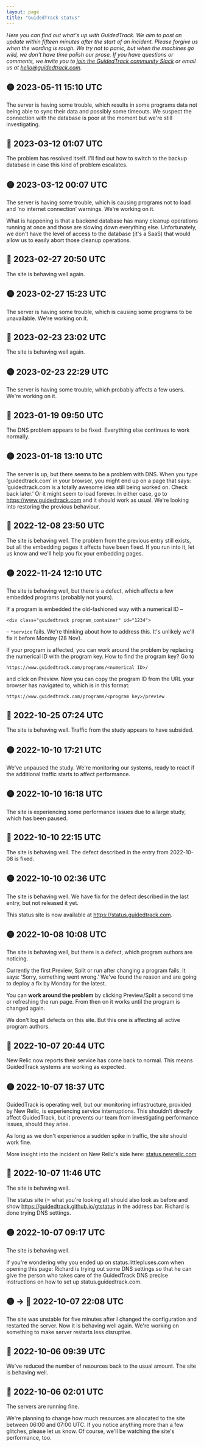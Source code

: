 ```yaml
---
layout: page
title: "GuidedTrack status"
---
```


*Here you can find out what's up with GuidedTrack. We aim to post an update
within fifteen minutes after the start of an incident. Please forgive us when
the wording is rough. We try not to panic, but when the machines go wild, we
don't have time polish our prose. If you have questions or comments, we invite
you to [join the GuidedTrack community
Slack](https://join.slack.com/t/guidedtrackworkspace/shared_invite/zt-1h6ft5ih3-caMIZqn6aEqJN1LZvqGaoA)
or email us at <hello@guidedtrack.com>.*

<!--
Colour emojis for quick copying:
🔴
🟡
🔵
-->

## 🟡 2023-05-11 15:10 UTC
The server is having some trouble, which results in some programs data not being able to sync their data and possibly some timeouts. We suspect the connection with the database is poor at the moment but we're still investigating.

## 🔵 2023-03-12 01:07 UTC

The problem has resolved itself. I'll find out how to switch to the backup database in case this kind of problem escalates.

## 🟡 2023-03-12 00:07 UTC

The server is having some trouble, which is causing programs not to load and ‘no internet connection’ warnings. We're working on it.

What is happening is that a backend database has many cleanup operations running at once and those are slowing down everything else. Unfortunately, we don't have the level of access to the database (it's a SaaS) that would allow us to easily abort those cleanup operations.

## 🔵 2023-02-27 20:50 UTC

The site is behaving well again.

## 🟡 2023-02-27 15:23 UTC

The server is having some trouble, which is causing some programs to be unavailable. We're working on it.

## 🔵 2023-02-23 23:02 UTC

The site is behaving well again.

## 🟡 2023-02-23 22:29 UTC

The server is having some trouble, which probably affects a few users. We're working on it.

## 🔵 2023-01-19 09:50 UTC

The DNS problem appears to be fixed. Everything else continues to work normally.

## 🟡 2023-01-18 13:10 UTC

The server is up, but there seems to be a problem with DNS. When you type ‘guidedtrack.com’ in your browser, you might end up on a page that says: ‘guidedtrack.com is a totally awesome idea still being worked on. Check back later.’ Or it might seem to load forever. In either case, go to https://www.guidedtrack.com and it should work as usual. We're looking into restoring the previous behaviour.

## 🔵 2022-12-08 23:50 UTC

The site is behaving well. The problem from the previous entry still exists, but all the embedding pages it affects have been fixed. If you run into it, let us know and we'll help you fix your embedding pages.

## 🟡 2022-11-24 12:10 UTC

The site is behaving well, but there is a defect, which affects a few embedded programs (probably not yours).

If a program is embedded the old-fashioned way with a numerical ID –
```
<div class="guidedtrack program_container" id="1234">
```
– `*service` fails. We're thinking about how to address this. It's unlikely we'll fix it before Monday (28 Nov).

If your program is affected, you can work around the problem by replacing the numerical ID with the program key. How to find the program key? Go to
```
https://www.guidedtrack.com/programs/<numerical ID>/
```
and click on Preview. Now you can copy the program ID from the URL your browser has navigated to, which is in this format:
```
https://www.guidedtrack.com/programs/<program key>/preview
```

## 🔵 2022-10-25 07:24 UTC

The site is behaving well. Traffic from the study appears to have subsided.

## 🟡 2022-10-10 17:21 UTC

We've unpaused the study. We're monitoring our systems, ready to react if the additional traffic starts to affect performance.

## 🟡 2022-10-10 16:18 UTC

The site is experiencing some performance issues due to a large study, which has been paused.

## 🔵 2022-10-10 22:15 UTC

The site is behaving well. The defect described in the entry from 2022-10-08 is fixed.

## 🟡 2022-10-10 02:36 UTC

The site is behaving well. We have fix for the defect described in the last entry, but not released it yet.

This status site is now available at <https://status.guidedtrack.com>.

## 🟡 2022-10-08 10:08 UTC

The site is behaving well, but there is a defect, which program authors are noticing.

Currently the first Preview, Split or run after changing a program fails. It says: ‘Sorry, something went wrong.’ We've found the reason and are going to deploy a fix by Monday for the latest.

You can **work around the problem** by clicking Preview/Split a second time or refreshing the run page. From then on it works until the program is changed again.

We don't log all defects on this site. But this one is affecting all active program authors.

## 🔵 2022-10-07 20:44 UTC

New Relic now reports their service has come back to normal. This means GuidedTrack systems are working as expected.

## 🟡 2022-10-07 18:37 UTC

GuidedTrack is operating well, but our monitoring infrastructure, provided by New Relic, is experiencing service interruptions. This shouldn't directly affect GuidedTrack, but it prevents our team from investigating performance issues, should they arise.

As long as we don't experience a sudden spike in traffic, the site should work fine.

More insight into the incident on New Relic's side here: [status.newrelic.com](https://status.newrelic.com)

## 🔵 2022-10-07 11:46 UTC

The site is behaving well.

The status site (= what you're looking at) should also look as before and show https://guidedtrack.github.io/gtstatus in the address bar. Richard is done trying DNS settings.

## 🟡 2022-10-07 09:17 UTC

The site is behaving well.

If you're wondering why you ended up on status.littlepluses.com when opening this page: Richard is trying out some DNS settings so that he can give the person who takes care of the GuidedTrack DNS precise instructions on how to set up status.guidedtrack.com.

## 🟡 → 🔵 2022-10-07 22:08 UTC

The site was unstable for five minutes after I changed the configuration and restarted the server. Now it is behaving well again. We're working on something to make server restarts less disruptive.

## 🔵 2022-10-06 09:39 UTC

We've reduced the number of resources back to the usual amount. The site is behaving well.

## 🔵 2022-10-06 02:01 UTC

The servers are running fine.

We're planning to change how much resources are allocated to the site between
06:00 and 07:00 UTC. If you notice anything more than a few glitches, please let
us know. Of course, we'll be watching the site's performance, too.
